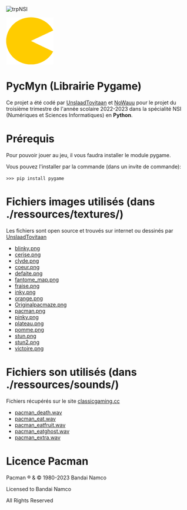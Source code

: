 ![trpNSI](/ressouces/textures/trophees-nsi-logo-orange.png)

![logo](/ressources/textures/logo.png)

# PycMyn (Librairie Pygame)

Ce projet a été codé par [UnslaadTovitaan](https://github.com/UnslaadTovitaan) et [NoWauu](https://github.com/NoWauu) pour le projet du troisième trimestre de l'année scolaire 2022-2023 dans la spécialité NSI (Numériques et Sciences Informatiques) en **Python**.

# Prérequis

Pour pouvoir jouer au jeu, il vous faudra installer le module pygame.
  
Vous pouvez l'installer par la commande (dans un invite de commande):

```>>> pip install pygame```

# Fichiers images utilisés (dans ./ressources/textures/)

Les fichiers sont open source et trouvés sur internet ou dessinés par [UnslaadTovitaan](https://github.com/UnslaadTovitaan)

- [blinky.png](https://github.com/NoWauu/PycMyn/blob/main/ressources/textures/blinky.png)
- [cerise.png](https://github.com/NoWauu/PycMyn/blob/main/ressources/textures/cerise.png)
- [clyde.png](https://github.com/NoWauu/PycMyn/blob/main/ressources/textures/clyde.png)
- [coeur.png](https://github.com/NoWauu/PycMyn/blob/main/ressources/textures/coeur.png)
- [defaite.png](https://github.com/NoWauu/PycMyn/blob/main/ressources/textures/defaite.png)
- [fantome_map.png](https://github.com/NoWauu/PycMyn/blob/main/ressources/textures/fantome_map.png)
- [fraise.png](https://github.com/NoWauu/PycMyn/blob/main/ressources/textures/fraise.png)
- [inky.png](https://github.com/NoWauu/PycMyn/blob/main/ressources/textures/inky.png)
- [orange.png](https://github.com/NoWauu/PycMyn/blob/main/ressources/textures/orange.png)
- [Originalpacmaze.png](https://github.com/NoWauu/PycMyn/blob/main/ressources/textures/Originalpacmaze.png)
- [pacman.png](https://github.com/NoWauu/PycMyn/blob/main/ressources/textures/pacman.png)
- [pinky.png](https://github.com/NoWauu/PycMyn/blob/main/ressources/textures/pinky.png)
- [plateau.png](https://github.com/NoWauu/PycMyn/blob/main/ressources/textures/plateau.png)
- [pomme.png](https://github.com/NoWauu/PycMyn/blob/main/ressources/textures/pomme.png)
- [stun.png](https://github.com/NoWauu/PycMyn/blob/main/ressources/textures/stun.png)
- [stun2.png](https://github.com/NoWauu/PycMyn/blob/main/ressources/textures/stun2.png)
- [victoire.png](https://github.com/NoWauu/PycMyn/blob/main/ressources/textures/victoire.png)

# Fichiers son utilisés (dans ./ressources/sounds/)

Fichiers récupérés sur le site [classicgaming.cc](https://classicgaming.cc/classics/pac-man/sounds)

- [pacman_death.wav](https://classicgaming.cc/classics/pac-man/files/sounds/pacman-death.zip)
- [pacman_eat.wav](https://classicgaming.cc/classics/pac-man/files/sounds/pacman-chomp.zip)
- [pacman_eatfruit.wav](https://classicgaming.cc/classics/pac-man/files/sounds/pacman-eatfruit.zip)
- [pacman_eatghost.wav](https://classicgaming.cc/classics/pac-man/files/sounds/pacman-eatghost.zip)
- [pacman_extra.wav](https://classicgaming.cc/classics/pac-man/files/sounds/pacman-extrapac.zip)


# Licence Pacman

Pacman ® & © 1980-2023 Bandai Namco

Licensed to Bandai Namco

All Rights Reserved
